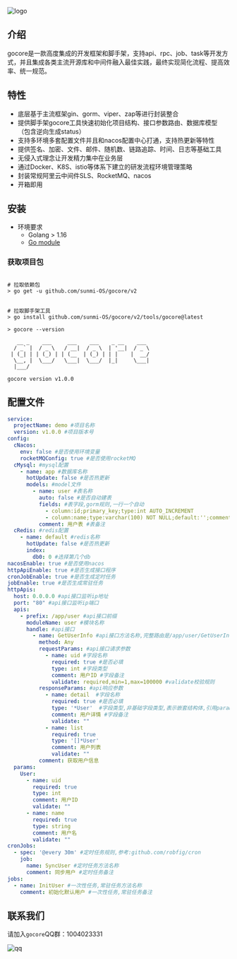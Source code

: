 ![logo](https://file.cdn.sunmi.com/logo.png?x-oss-process=image/resize,h_200)

介绍
---

gocore是一款高度集成的开发框架和脚手架，支持api、rpc、job、task等开发方式，并且集成各类主流开源库和中间件融入最佳实践，最终实现简化流程、提高效率、统一规范。

## 特性

- 底层基于主流框架gin、gorm、viper、zap等进行封装整合
- 提供脚手架gocore工具快速初始化项目结构、接口参数路由、数据库模型（包含逆向生成status）
- 支持多环境多套配置文件并且和nacos配置中心打通，支持热更新等特性
- 提供签名、加密、文件、邮件、随机数、链路追踪、时间、日志等基础工具
- 无侵入式理念让开发精力集中在业务层
- 通过Docker、K8S、istio等体系下建立的研发流程环境管理策略
- 封装常规阿里云中间件SLS、RocketMQ、nacos
- 开箱即用

## 安装

- 环境要求
  - Golang > 1.16
  - [Go module](https://github.com/golang/go/wiki/Modules)
  

### 获取项目包

```

# 拉取依赖包
> go get -u github.com/sunmi-OS/gocore/v2

```

```

# 拉取脚手架工具
> go install github.com/sunmi-OS/gocore/v2/tools/gocore@latest

> gocore --version

   __ _    ___     ___    ___    _ __    ___
  / _` |  / _ \   / __|  / _ \  | '__|  / _ \
 | (_| | | (_) | | (__  | (_) | | |    |  __/
  \__, |  \___/   \___|  \___/  |_|     \___|
  |___/

gocore version v1.0.0

```

## 配置文件

```yaml
service:
  projectName: demo #项目名称
  version: v1.0.0 #项目版本号
config:
  cNacos:
    env: false #是否使用环境变量
    rocketMQConfig: true #是否使用rocketMQ
  cMysql: #mysql配置
    - name: app #数据库名称
      hotUpdate: false #是否热更新
      models: #model文件
        - name: user #表名称
          auto: false #是否自动建表
          fields: #表字段,gorm规则,一行一个自动
            - column:id;primary_key;type:int AUTO_INCREMENT
            - column:name;type:varchar(100) NOT NULL;default:'';comment:'用户名';unique_index
          comment: 用户表 #表备注
  cRedis: #redis配置
    - name: default #redis名称
      hotUpdate: false #是否热更新
      index:
        db0: 0 #选择第几个db
nacosEnable: true #是否使用nacos
httpApiEnable: true #是否生成接口程序
cronJobEnable: true #是否生成定时任务
jobEnable: true #是否生成常驻任务
httpApis:
  host: 0.0.0.0 #api接口监听ip地址
  port: "80" #api接口监听ip端口
  apis:
    - prefix: /app/user #api接口前缀
      moduleName: user #模块名称
      handle: #api接口
        - name: GetUserInfo #api接口方法名称,完整路由是/app/user/GetUserInfo
          method: Any
          requestParams: #api接口请求参数
            - name: uid #字段名称
              required: true #是否必填
              type: int #字段类型
              comment: 用户ID #字段备注
              validate: required,min=1,max=100000 #validate校验规则
          responseParams: #api响应参数
            - name: detail  #字段名称
              required: true #是否必填
              type: '*User'  #字段类型,非基础字段类型,表示嵌套结构体,引用params中的结构体
              comment: 用户详情 #字段备注
              validate: ""
            - name: list
              required: true
              type: '[]*User'
              comment: 用户列表
              validate: ""
          comment: 获取用户信息
  params:
    User:
      - name: uid
        required: true
        type: int
        comment: 用户ID
        validate: ""
      - name: name
        required: true
        type: string
        comment: 用户名
        validate: ""
cronJobs:
  - spec: '@every 30m' #定时任务规则,参考:github.com/robfig/cron
    job:
      name: SyncUser #定时任务方法名称
      comment: 同步用户 #定时任务备注
jobs:
  - name: InitUser #一次性任务,常驻任务方法名称
    comment: 初始化默认用户 #一次性任务,常驻任务备注
```

## 联系我们

请加入`gocore`QQ群：1004023331

![qq](https://file.cdn.sunmi.com/qq.png?x-oss-process=image/resize,h_200)

